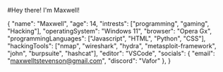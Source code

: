 #Hey there! I'm Maxwell!


{
  "name": "Maxwell",
  "age": 14,
  "intrests": ["programming", "gaming", "Hacking"],
  "operatingSystem": "Windows 11",
  "browser": "Opera Gx",
  "programmingLanguages": ["Javascript", "HTML", "Python", "CSS"],
  "hackingTools": ["nmap", "wireshark", "hydra", "metasploit-framework", "john", "burpsuite", "hashcat"],
  "editor": "VSCode",
  "socials": {
    "email": "maxwelltstevenson@gmail.com",
    "discord": "Vafor"
  },
}
